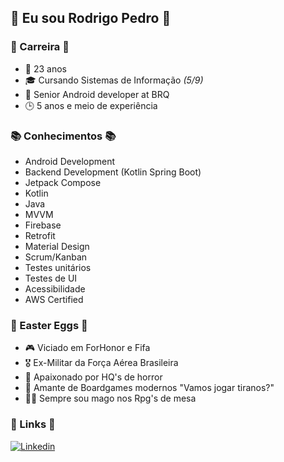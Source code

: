 ## 🤘 Eu sou **Rodrigo Pedro** 🤘 
### 👔 Carreira 👔
- 📅 23 anos
- 🎓 Cursando Sistemas de Informação *(5/9)*
- 📱 Senior Android developer at BRQ
- 🕒 5 anos e meio de experiência 

### 📚 Conhecimentos 📚
- Android Development
- Backend Development (Kotlin Spring Boot)
- Jetpack Compose
- Kotlin
- Java
- MVVM
- Firebase
- Retrofit
- Material Design
- Scrum/Kanban
- Testes unitários
- Testes de UI
- Acessibilidade
- AWS Certified

### 🥚 Easter Eggs 🥚
- 🎮 Viciado em ForHonor e Fifa
- 🎖️ Ex-Militar da Força Aérea Brasileira
- 👹 Apaixonado por HQ's de horror
- 🎲 Amante de Boardgames modernos "Vamos jogar tiranos?"
- 🧙‍♂️ Sempre sou mago nos Rpg's de mesa 

### 🚩 Links 🚩
[![Linkedin](https://img.shields.io/badge/LinkedIn-0077B5?style=for-the-badge&logo=linkedin&logoColor=white)](https://www.linkedin.com/in/rodrigopedro81/)
